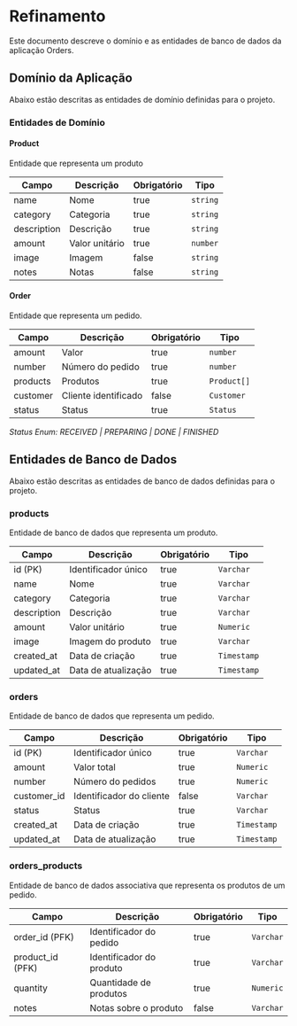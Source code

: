 # Refinamento

Este documento descreve o domínio e as entidades de banco de dados da aplicação Orders.

## Domínio da Aplicação

Abaixo estão descritas as entidades de domínio definidas para o projeto.

### Entidades de Domínio

#### Product

Entidade que representa um produto

| Campo       | Descrição         | Obrigatório | Tipo          |
|-------------|-------------------|-------------|---------------|
| name        | Nome              | true        | `string`      |
| category    | Categoria         | true        | `string`      |
| description | Descrição         | true        | `string`      |
| amount      | Valor unitário    | true        | `number`      |
| image       | Imagem            | false       | `string` |
| notes       | Notas             | false       | `string`      |

#### Order

Entidade que representa um pedido.

| Campo    | Descrição            | Obrigatório | Tipo        |
|----------|----------------------|-------------|-------------|
| amount   | Valor                | true        | `number`    |
| number   | Número do pedido     | true        | `number`    |
| products | Produtos             | true        | `Product[]` |
| customer | Cliente identificado | false       | `Customer`  |
| status   | Status               | true        | `Status`    |

_Status Enum: RECEIVED | PREPARING | DONE | FINISHED_

## Entidades de Banco de Dados

Abaixo estão descritas as entidades de banco de dados definidas para o projeto.

### products

Entidade de banco de dados que representa um produto.

| Campo        | Descrição            | Obrigatório | Tipo        |
|--------------|----------------------|-------------|-------------|
| id (PK)      | Identificador único  | true        | `Varchar`   |
| name         | Nome                 | true        | `Varchar`   |
| category     | Categoria            | true        | `Varchar`   |
| description  | Descrição            | true        | `Varchar`   |
| amount       | Valor unitário       | true        | `Numeric`   |
| image        | Imagem do produto    | true        | `Varchar`     |
| created_at   | Data de criação      | true        | `Timestamp` |
| updated_at   | Data de atualização  | true        | `Timestamp` |

### orders

Entidade de banco de dados que representa um pedido.

| Campo         | Descrição               | Obrigatório | Tipo        |
|---------------|-------------------------|-------------|-------------|
| id (PK)       | Identificador único     | true        | `Varchar`   |
| amount        | Valor total             | true        | `Numeric`   |
| number        | Número do pedidos       | true        | `Numeric`   |
| customer_id   | Identificador do cliente| false       | `Varchar`   |
| status        | Status                  | true        | `Varchar`   |
| created_at    | Data de criação         | true        | `Timestamp` |
| updated_at    | Data de atualização     | true        | `Timestamp` |

### orders_products

Entidade de banco de dados associativa que representa os produtos de um pedido.

| Campo           | Descrição               | Obrigatório | Tipo      |
|-----------------|-------------------------|-------------|-----------|
| order_id (PFK)  | Identificador do pedido | true        | `Varchar` |
| product_id (PFK)| Identificador do produto| true        | `Varchar` |
| quantity        | Quantidade de produtos  | true        | `Numeric` |
| notes           | Notas sobre o produto   | false       | `Varchar` |
